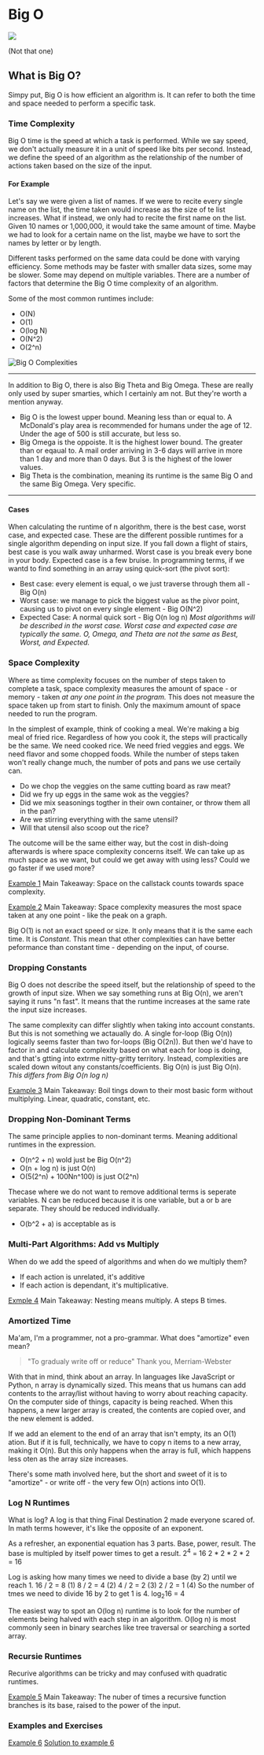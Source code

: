 # Big O
![](/assets/images/big-o-anime.jpg)

(Not that one)
## What is Big O?
Simpy put, Big O is how efficient an algorithm is. It can refer to both the time and space needed to perform a specific task.

### Time Complexity
Big O time is the speed at which a task is performed. While we say speed, we don't actually measure it in a unit of speed like bits per second. 
Instead, we define the speed of an algorithm as the relationship of the number of actions taken based on the size of the input.

#### For Example
Let's say we were given a list of names. If we were to recite every single name on the list, the time taken would increase as the size of te list increases. What if instead, we only had to recite the first name on the list. Given 10 names or 1,000,000, it would take the same amount of time. Maybe we had to look for a certain name on the list, maybe we have to sort the names by letter or by length. 

Different tasks performed on the same data could be done with varying efficiency. Some methods may be faster with smaller data sizes, some may be slower. Some may depend on multiple variables. There are a number of factors that determine the Big O time complexity of an algorithm.

Some of the most common runtimes include:
- O(N)
- O(1)
- O(log N)
- O(N^2)
- O(2^n)

![Big O Complexities](/assets/images/big-o-graph.jpeg)

***
In addition to Big O, there is also Big Theta and Big Omega.
These are really only used by super smarties, which I certainly am not. But they're worth a mention anyway.
- Big O is the lowest upper bound. Meaning less than or equal to. A McDonald's play area is recommended for humans under the age of 12. Under the age of 500 is still accurate, but less so. 
- Big Omega is the oppoiste. It is the highest lower bound. The greater than or eqaual to. A mail order arriving in 3-6 days will arrive in more than 1 day and more than 0 days. But 3 is the highest of the lower values.
- Big Theta is the combination, meaning its runtime is the same Big O and the same Big Omega. Very specific.
***

#### Cases
When calculating the runtime of n algorithm, there is the best case, worst case, and expected case. These are the different possible runtimes for a single algorithm depending on input size. 
If you fall down a flight of stairs, best case is you walk away unharmed. Worst case is you break every bone in your body. Expected case is a few bruise.
In programming terms, if we wantd to find something in an array using quick-sort (the pivot sort):
- Best case: every element is equal, o we just traverse through them all - Big O(n)
- Worst case: we manage to pick the biggest value as the pivor point, causing us to pivot on every single element - Big O(N^2)
- Expected Case: A normal quick sort - Big O(n log n)
*Most algorithms will be described in the worst case. Worst case and expected case are typically the same.*
*O, Omega, and Theta are not the same as Best, Worst, and Expected.*

### Space Complexity
Where as time complexity focuses on the number of steps taken to complete a task, space complexity measures the amount of space - or memory - taken *at any one point in the program.* This does not measure the space taken up from start to finish. Only the maximum amount of space needed to run the program.

In the simplest of example, think of cooking a meal. We're making a big meal of fried rice. Regardless of how you cook it, the steps will practically be the same. We need cooked rice. We need fried veggies and eggs. We need flavor and some chopped foods. While the number of steps taken won't really change much, the number of pots and pans we use certaily can. 
- Do we chop the veggies on the same cutting board as raw meat? 
- Did we fry up eggs in the same wok as the veggies? 
- Did we mix seasonings togther in their own container, or throw them all in the pan?
- Are we stirring everything with the same utensil? 
- Will that utensil also scoop out the rice?

The outcome will be the same either way, but the cost in dish-doing afterwards is where space complexity concerns itself. We can take up as much space as we want, but could we get away with using less? Could we go faster if we used more?

[Example 1](./code-ex-01.py)
Main Takeaway:
Space on the callstack counts towards space complexity.

[Example 2](./code-ex-02.py)
Main Takeaway:
Space complexity measures the most space taken at any one point - like the peak on a graph.

Big O(1) is not an exact speed or size. It only means that it is the same each time. It is *Constant*.
This mean that other complexities can have better peformance than constant time - depending on the input, of course.

### Dropping Constants
Big O does not describe the speed itself, but the relationship of speed to the growth of input size. When we say something runs at Big O(n), we aren't saying it runs "n fast". It means that the runtime increases at the same rate the input size increases.

The same complexity can differ slightly when taking into account constants. But this is not something we actaually do. A single for-loop (Big O(n)) logically seems faster than two for-loops (Big O(2n)). But then we'd have to factor in and calculate complexity based on what each for loop is doing, and that's gtting into extrme nitty-gritty territory. Instead, complexities are scaled down witout any constants/coefficients. Big O(n) is just Big O(n).
*This differs from Big O(n log n)*

[Example 3](./code-ex-03.py)
Main Takeaway:
Boil tings down to their most basic form without multiplying. Linear, quadratic, constant, etc.

### Dropping Non-Dominant Terms
The same principle applies to non-dominant terms. Meaning additional runtimes in the expression.
- O(n^2 + n) wold just be Big O(n^2)
- O(n + log n) is just O(n)
- O(5(2^n) + 100Nn^100) is just O(2^n)

Thecase where we do not want to remove additional terms is seperate variables. N can be reduced because it is one variable, but a or b are separate. They should be reduced individually.
- O(b^2 + a) is acceptable as is

### Multi-Part Algorithms: Add vs Multiply
When do we add the speed of algorithms and when do we multiply them?
- If each action is unrelated, it's additive
- If each action is dependant, it's multiplicative.

[Exmple 4](./code-ex-04.py)
Main Takeaway:
Nesting means multiply. A steps B times.

### Amortized Time
Ma'am, I'm a programmer, not a pro-grammar. What does "amortize" even mean?
> "To gradualy write off or reduce"
Thank you, Merriam-Webster

With that in mind, think about an array. In languages like JavaScript or Python, n array is dynamically sized. This means that us humans can add contents to the array/list without having to worry about reaching capacity.
On the computer side of things, capacity is being reached. When this happens, a new larger array is created, the contents are copied over, and the new element is added.

If we add an element to the end of an array that isn't empty, its an O(1) ation. But if it is full, technically, we have to copy n items to a new array, making it O(n). But this only happens when the array is full, which happens less oten as the array size increases.

There's some math involved here, but the short and sweet of it is to "amortize" - or write off - the very few O(n) actions into O(1).

### Log N Runtimes
What is log? A log is that thing Final Destination 2 made everyone scared of. In math terms however, it's like the opposite of an exponent.

As a refresher, an exponential equation has 3 parts. Base, power, result.
The base is multipled by itself power times to get a result.
2<sup>4</sup> = 16
2 * 2 * 2 * 2 = 16

Log is asking how many times we need to divide a base (by 2) until we reach 1.
16 / 2 = 8 (1)
8 / 2 = 4 (2)
4 / 2 = 2 (3)
2 / 2 = 1 (4)
So the number of tmes we need to divide 16 by 2 to get 1 is 4. 
log<sub>2</sub>16 = 4

The easiest way to spot an O(log n) runtime is to look for the number of elements being halved with each step in an algorithm. O(log n) is most commonly seen in binary searches like tree traversal or searching a sorted array.

### Recursie Runtimes
Recurive algorithms can be tricky and may confused with quadratic runtimes.

[Example 5](./code-ex-05.py)
Main Takeaway:
The nuber of times a recursive function branches is its base, raised to the power of the input.

### Examples and Exercises
[Example 6](./code-ex-06.py)
[Solution to example 6](./code-ex-06-solution.py)

